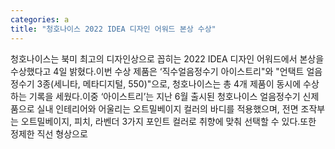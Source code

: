 ```yaml
---
categories: a
title: "청호나이스 2022 IDEA 디자인 어워드 본상 수상"
---
```

청호나이스는 북미 최고의 디자인상으로 꼽히는 2022 IDEA 디자인 어워드에서 본상을 수상했다고 4일 밝혔다.이번 수상 제품은 ‘직수얼음정수기 아이스트리"와 "언택트 얼음정수기 3종(세니타, 메타디지털, 550)"으로, 청호나이스는 총 4개 제품이 동시에 수상하는 기록을 세웠다.이중 ‘아이스트리’는 지난 6월 출시된 청호나이스 얼음정수기 신제품으로 실내 인테리어와 어울리는 오트밀베이지 컬러의 바디를 적용했으며, 전면 조작부는 오트밀베이지, 피치, 라벤더 3가지 포인트 컬러로 취향에 맞춰 선택할 수 있다.또한 정제한 직선 형상으로